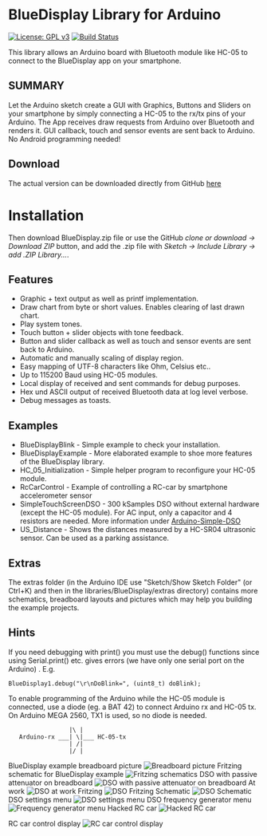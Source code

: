 # BlueDisplay Library for Arduino

[![License: GPL v3](https://img.shields.io/badge/License-GPLv3-blue.svg)](https://www.gnu.org/licenses/gpl-3.0)
[![Build Status](https://travis-ci.org/ArminJo/Arduino-BlueDisplay.svg?branch=master)](https://travis-ci.org/ArminJo/Arduino-BlueDisplay)


This library allows an Arduino board with Bluetooth module like HC-05 to connect to the BlueDisplay app on your smartphone.

## SUMMARY
Let the Arduino sketch create a GUI with Graphics, Buttons and Sliders on your smartphone by simply connecting a HC-05 to the rx/tx pins of your Arduino.
The App receives draw requests from Arduino over Bluetooth and renders it.
GUI callback, touch and sensor events are sent back to Arduino.
No Android programming needed!

## Download
The actual version can be downloaded directly from GitHub [here](https://github.com/ArminJo/Arduino-BlueDisplay/blob/master/extras/BlueDisplay.zip?raw=true)

# Installation
Then download BlueDisplay.zip file or use the GitHub *clone or download -> Download ZIP* button, and add the .zip file with *Sketch -> Include Library -> add .ZIP Library...*.  

## Features
- Graphic + text output as well as printf implementation.
- Draw chart from byte or short values. Enables clearing of last drawn chart.
- Play system tones.
- Touch button + slider objects with tone feedback.
- Button and slider callback as well as touch and sensor events are sent back to Arduino.
- Automatic and manually scaling of display region.
- Easy mapping of UTF-8 characters like Ohm, Celsius etc..
- Up to 115200 Baud using HC-05 modules.
- Local display of received and sent commands for debug purposes.
- Hex und ASCII output of received Bluetooth data at log level verbose.
- Debug messages as toasts.

## Examples
- BlueDisplayBlink - Simple example to check your installation.
- BlueDisplayExample - More elaborated example to shoe more features of the BlueDisplay library.
- HC_05_Initialization - Simple helper program to reconfigure your HC-05 module.
- RcCarControl - Example of controlling a RC-car by smartphone accelerometer sensor 
- SimpleTouchScreenDSO - 300 kSamples DSO without external hardware (except the HC-05 module). For AC input, only a capacitor and 4 resistors are needed.
More information under [Arduino-Simple-DSO](https://github.com/ArminJo/Arduino-Simple-DSO)
- US_Distance - Shows the distances measured by a HC-SR04 ultrasonic sensor. Can be used as a parking assistance.

## Extras
The extras folder (in the Arduino IDE use "Sketch/Show Sketch Folder" (or Ctrl+K) and then in the libraries/BlueDisplay/extras directory) 
contains more schematics, breadboard layouts and pictures which may help you building the example projects.

## Hints
If you need debugging with print() you must use the debug() functions since using Serial.print() etc. gives errors (we have only one serial port on the Arduino) . E.g.
```
BlueDisplay1.debug("\r\nDoBlink=", (uint8_t) doBlink);
```

To enable programming of the Arduino while the HC-05 module is connected, use a diode (eg. a BAT 42) to connect Arduino rx and HC-05 tx.
On Arduino MEGA 2560, TX1 is used, so no diode is needed.
```
                 |\ |
   Arduino-rx ___| \|___ HC-05-tx
                 | /|
                 |/ |
```


BlueDisplay example breadboard picture
![Breadboard picture](https://github.com/ArminJo/android-blue-display/blob/gh-pages/pictures/Blink1.jpg)
Fritzing schematic for BlueDisplay example
![Fritzing schematics](https://github.com/ArminJo/Arduino-BlueDisplay/blob/master/extras/BlueDisplayBlink_Steckplatine.png)
DSO with passive attenuator on breadboard
![DSO with passive attenuator on breadboard](https://github.com/ArminJo/android-blue-display/blob/gh-pages/pictures/ArduinoDSO.jpg)
At work
![DSO at work](https://github.com/ArminJo/android-blue-display/blob/gh-pages/pictures/DSO+Tablet.jpg)
Fritzing
![DSO Fritzing](https://github.com/ArminJo/Arduino-BlueDisplay/blob/master/extras/Arduino_Nano_DSO_Steckplatine.png)
Schematic
![DSO Schematic](https://github.com/ArminJo/Arduino-BlueDisplay/blob/master/extras/Arduino_Nano_DSO_Schaltplan.png)
DSO settings menu
![DSO settings menu](https://github.com/ArminJo/android-blue-display/blob/gh-pages/screenshots/DSOSettings.png)
DSO frequency generator menu
![Frequency generator menu](https://github.com/ArminJo/android-blue-display/blob/gh-pages/screenshots/Frequency.png)
Hacked RC car
![Hacked RC car](https://github.com/ArminJo/android-blue-display/blob/gh-pages/pictures/RCCar+Tablet.jpg)

RC car control display
![RC car control display](https://github.com/ArminJo/Arduino-BlueDisplay/blob/master/extras/RCCarControl.png)

